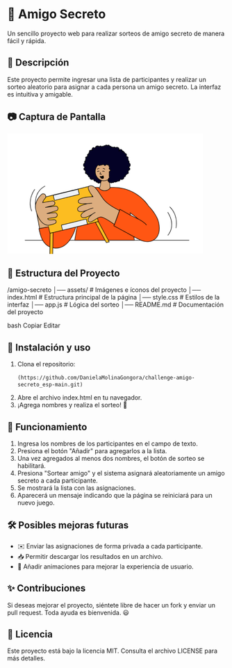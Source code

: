 # 🎁 Amigo Secreto

Un sencillo proyecto web para realizar sorteos de amigo secreto de manera fácil y rápida.

## 📜 Descripción

Este proyecto permite ingresar una lista de participantes y realizar un sorteo aleatorio para asignar a cada persona un amigo secreto. La interfaz es intuitiva y amigable.

## 📷 Captura de Pantalla

![Amigo Secreto](assets/amigo-secreto.png)

## 📂 Estructura del Proyecto

/amigo-secreto │── assets/ # Imágenes e íconos del proyecto │── index.html # Estructura principal de la página │── style.css # Estilos de la interfaz │── app.js # Lógica del sorteo │── README.md # Documentación del proyecto

bash
Copiar
Editar

## 🔧 Instalación y uso

1. Clona el repositorio:
   ```sh[
   (https://github.com/DanielaMolinaGongora/challenge-amigo-secreto_esp-main.git)
2. Abre el archivo index.html en tu navegador.
3. ¡Agrega nombres y realiza el sorteo! 🎉

## 📌 Funcionamiento
1. Ingresa los nombres de los participantes en el campo de texto.
2. Presiona el botón "Añadir" para agregarlos a la lista.
3. Una vez agregados al menos dos nombres, el botón de sorteo se habilitará.
4. Presiona "Sortear amigo" y el sistema asignará aleatoriamente un amigo secreto a cada participante.
5. Se mostrará la lista con las asignaciones.
6. Aparecerá un mensaje indicando que la página se reiniciará para un nuevo juego.
## 🛠 Posibles mejoras futuras
- ✉️ Enviar las asignaciones de forma privada a cada participante.
- 📥 Permitir descargar los resultados en un archivo.
- 🎨 Añadir animaciones para mejorar la experiencia de usuario.

## ✨ Contribuciones
Si deseas mejorar el proyecto, siéntete libre de hacer un fork y enviar un pull request. Toda ayuda es bienvenida. 😃

## 📄 Licencia
Este proyecto está bajo la licencia MIT. Consulta el archivo LICENSE para más detalles.
